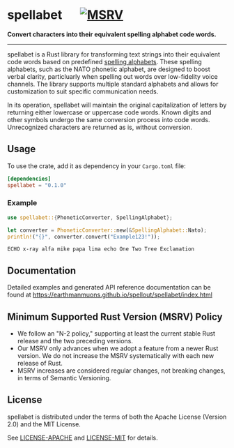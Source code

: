 # spellabet &emsp; [![MSRV]][rust-version]

[MSRV]: https://img.shields.io/badge/MSRV-1.64-blue
[rust-version]:
  https://doc.rust-lang.org/cargo/reference/manifest.html#the-rust-version-field

**Convert characters into their equivalent spelling alphabet code words.**

---

spellabet is a Rust library for transforming text strings into their equivalent
code words based on predefined [spelling alphabets][]. These spelling alphabets,
such as the NATO phonetic alphabet, are designed to boost verbal clarity,
particluarly when spelling out words over low-fidelity voice channels. The
library supports multiple standard alphabets and allows for customization to
suit specific communication needs.

In its operation, spellabet will maintain the original capitalization of letters
by returning either lowercase or uppercase code words. Known digits and other
symbols undergo the same conversion process into code words. Unrecognized
characters are returned as is, without conversion.

[spelling alphabets]: https://en.wikipedia.org/wiki/Spelling_alphabet

## Usage

To use the crate, add it as dependency in your `Cargo.toml` file:

```toml
[dependencies]
spellabet = "0.1.0"
```

### Example

```rust
use spellabet::{PhoneticConverter, SpellingAlphabet};

let converter = PhoneticConverter::new(&SpellingAlphabet::Nato);
println!("{}", converter.convert("Example123!"));
```

```
ECHO x-ray alfa mike papa lima echo One Two Tree Exclamation
```

## Documentation

Detailed examples and generated API reference documentation can be found at
<https://earthmanmuons.github.io/spellout/spellabet/index.html>

## Minimum Supported Rust Version (MSRV) Policy

- We follow an "N-2 policy," supporting at least the current stable Rust release
  and the two preceding versions.
- Our MSRV only advances when we adopt a feature from a newer Rust version. We
  do not increase the MSRV systematically with each new release of Rust.
- MSRV increases are considered regular changes, not breaking changes, in terms
  of Semantic Versioning.

## License

spellabet is distributed under the terms of both the Apache License (Version
2.0) and the MIT License.

See [LICENSE-APACHE](../../LICENSE-APACHE) and [LICENSE-MIT](../../LICENSE-MIT)
for details.
